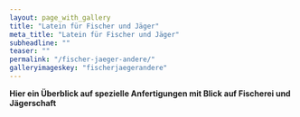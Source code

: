 ```yaml
---
layout: page_with_gallery
title: "Latein für Fischer und Jäger"
meta_title: "Latein für Fischer und Jäger"
subheadline: ""
teaser: ""
permalink: "/fischer-jaeger-andere/"
galleryimageskey: "fischerjaegerandere"
---
```

<b>Hier ein Überblick auf spezielle Anfertigungen mit Blick auf Fischerei und
Jägerschaft 
<br>